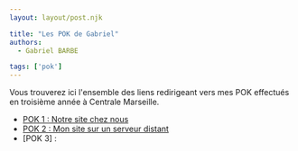 ```yaml
---
layout: layout/post.njk

title: "Les POK de Gabriel"
authors:
  - Gabriel BARBE

tags: ['pok']
---
```

<!-- Début Résumé -->
Vous trouverez ici l'ensemble des liens redirigeant vers mes POK effectués en troisième année à Centrale Marseille. 

- [POK 1 : Notre site chez nous](../GB-TB/index.md)
- [POK 2 : Mon site sur un serveur distant](../POK/Serveur_distant)
- [POK 3] :

<!-- Fin Résumé -->